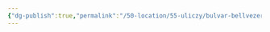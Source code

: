 ```yaml
---
{"dg-publish":true,"permalink":"/50-location/55-uliczy/bulvar-bellvezer/","tags":["локация/улица"]}
---
```


